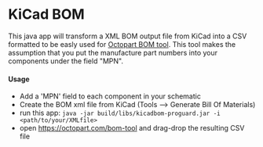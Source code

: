 # KiCad BOM #

This java app will transform a XML BOM output file from KiCad into a CSV
formatted to be easly used for [Octopart BOM tool](https://octopart.com/bom-tool).
This tool makes the assumption that you put the manufacture part numbers into
your components under the field "MPN".

#### Usage ####

* Add a 'MPN' field to each component in your schematic
* Create the BOM xml file from KiCad (Tools --> Generate Bill Of Materials)
* run this app: `java -jar build/libs/kicadbom-proguard.jar -i <path/to/your/XMLfile>`
* open https://octopart.com/bom-tool and drag-drop the resulting CSV file

